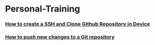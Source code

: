 # Personal-Training

### [How to create a SSH and Clone Github Repository in Device](ssh.md)

### [How to push new changes to a Git repository ](pushChange.md)
